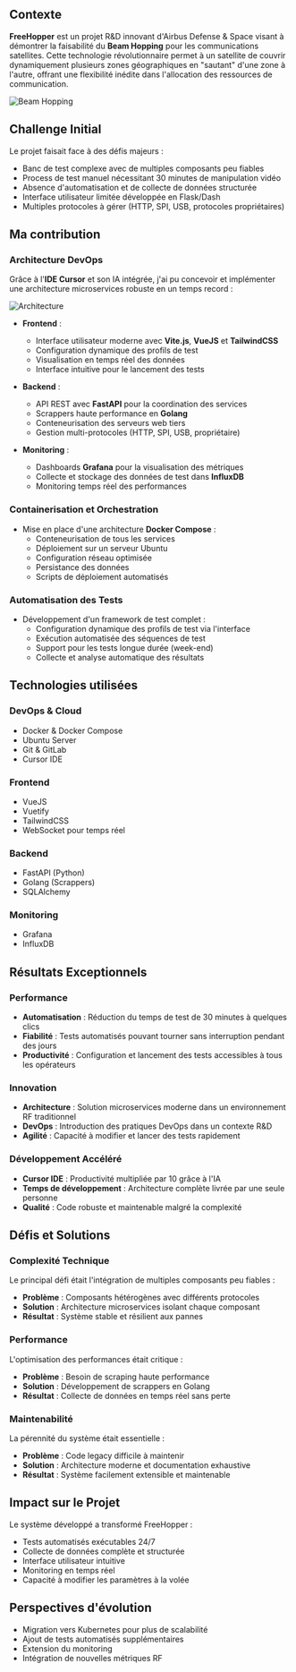 ## Contexte
**FreeHopper** est un projet R&D innovant d'Airbus Defense & Space visant à démontrer la faisabilité du **Beam Hopping** pour les communications satellites. Cette technologie révolutionnaire permet à un satellite de couvrir dynamiquement plusieurs zones géographiques en "sautant" d'une zone à l'autre, offrant une flexibilité inédite dans l'allocation des ressources de communication.

![Beam Hopping](/portfolio/projects/beam-hopping.png)

## Challenge Initial
Le projet faisait face à des défis majeurs :
- Banc de test complexe avec de multiples composants peu fiables
- Process de test manuel nécessitant 30 minutes de manipulation vidéo
- Absence d'automatisation et de collecte de données structurée
- Interface utilisateur limitée développée en Flask/Dash
- Multiples protocoles à gérer (HTTP, SPI, USB, protocoles propriétaires)

## Ma contribution

### Architecture DevOps
Grâce à l'**IDE Cursor** et son IA intégrée, j'ai pu concevoir et implémenter une architecture microservices robuste en un temps record :

![Architecture](/portfolio/projects/freehopper-architecture.png)

- **Frontend** :
  - Interface utilisateur moderne avec **Vite.js**, **VueJS** et **TailwindCSS**
  - Configuration dynamique des profils de test
  - Visualisation en temps réel des données
  - Interface intuitive pour le lancement des tests

- **Backend** :
  - API REST avec **FastAPI** pour la coordination des services
  - Scrappers haute performance en **Golang**
  - Conteneurisation des serveurs web tiers
  - Gestion multi-protocoles (HTTP, SPI, USB, propriétaire)

- **Monitoring** :
  - Dashboards **Grafana** pour la visualisation des métriques
  - Collecte et stockage des données de test dans **InfluxDB**
  - Monitoring temps réel des performances

### Containerisation et Orchestration
- Mise en place d'une architecture **Docker Compose** :
  - Conteneurisation de tous les services
  - Déploiement sur un serveur Ubuntu
  - Configuration réseau optimisée
  - Persistance des données
  - Scripts de déploiement automatisés

### Automatisation des Tests
- Développement d'un framework de test complet :
  - Configuration dynamique des profils de test via l'interface
  - Exécution automatisée des séquences de test
  - Support pour les tests longue durée (week-end)
  - Collecte et analyse automatique des résultats

## Technologies utilisées

### DevOps & Cloud
- Docker & Docker Compose
- Ubuntu Server
- Git & GitLab
- Cursor IDE

### Frontend
- VueJS
- Vuetify
- TailwindCSS
- WebSocket pour temps réel

### Backend
- FastAPI (Python)
- Golang (Scrappers)
- SQLAlchemy

### Monitoring
- Grafana
- InfluxDB

## Résultats Exceptionnels

### Performance
- **Automatisation** : Réduction du temps de test de 30 minutes à quelques clics
- **Fiabilité** : Tests automatisés pouvant tourner sans interruption pendant des jours
- **Productivité** : Configuration et lancement des tests accessibles à tous les opérateurs

### Innovation
- **Architecture** : Solution microservices moderne dans un environnement RF traditionnel
- **DevOps** : Introduction des pratiques DevOps dans un contexte R&D
- **Agilité** : Capacité à modifier et lancer des tests rapidement

### Développement Accéléré
- **Cursor IDE** : Productivité multipliée par 10 grâce à l'IA
- **Temps de développement** : Architecture complète livrée par une seule personne
- **Qualité** : Code robuste et maintenable malgré la complexité

## Défis et Solutions

### Complexité Technique
Le principal défi était l'intégration de multiples composants peu fiables :
- **Problème** : Composants hétérogènes avec différents protocoles
- **Solution** : Architecture microservices isolant chaque composant
- **Résultat** : Système stable et résilient aux pannes

### Performance
L'optimisation des performances était critique :
- **Problème** : Besoin de scraping haute performance
- **Solution** : Développement de scrappers en Golang
- **Résultat** : Collecte de données en temps réel sans perte

### Maintenabilité
La pérennité du système était essentielle :
- **Problème** : Code legacy difficile à maintenir
- **Solution** : Architecture moderne et documentation exhaustive
- **Résultat** : Système facilement extensible et maintenable

## Impact sur le Projet

Le système développé a transformé FreeHopper :
- Tests automatisés exécutables 24/7
- Collecte de données complète et structurée
- Interface utilisateur intuitive
- Monitoring en temps réel
- Capacité à modifier les paramètres à la volée

## Perspectives d'évolution
- Migration vers Kubernetes pour plus de scalabilité
- Ajout de tests automatisés supplémentaires
- Extension du monitoring
- Intégration de nouvelles métriques RF